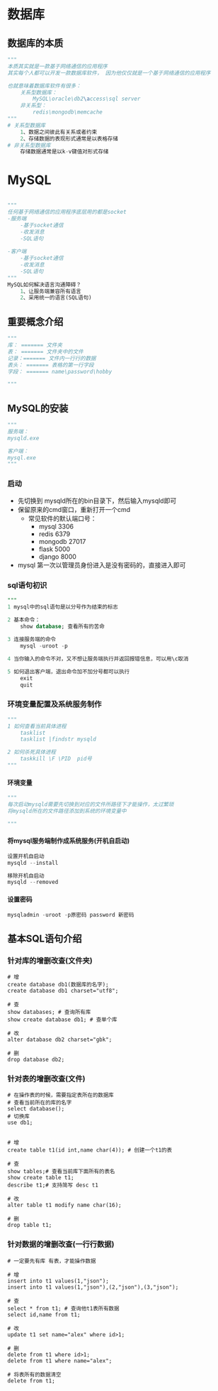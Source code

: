 # 数据库

## 数据库的本质

```python
"""
本质其实就是一款基于网络通信的应用程序
其实每个人都可以开发一款数据库软件， 因为他仅仅就是一个基于网络通信的应用程序

也就意味着数据库软件有很多：
	关系型数据库：
		MySQL\oracle\db2\access\sql server
	非关系型：
		redis\mongodb\memcache
"""
# 关系型数据库
	1、数据之间彼此有关系或者约束
    2、存储数据的表现形式通常是以表格存储
# 非关系型数据库
	存储数据通常是以k-v键值对形式存储
```

# MySQL

```python

"""
任何基于网络通信的应用程序底层用的都是socket
-服务端
	-基于socket通信
	-收发消息
	-SQL语句
	
-客户端
	-基于socket通信
	-收发消息
	-SQL语句
"""
MySQL如何解决语言沟通障碍？
	1、让服务端兼容所有语言
    2、采用统一的语言(SQL语句)
```

## 重要概念介绍

```python
"""
库： ======= 文件夹
表： ======= 文件夹中的文件
记录：======= 文件内一行行的数据
表头： ======= 表格的第一行字段
字段： ======= name\password\hobby

"""
```

## MySQL的安装

```python
"""
服务端：
mysqld.exe

客户端：
mysql.exe
"""
```

### 启动

* 先切换到 mysqld所在的bin目录下，然后输入mysqld即可
* 保留原来的cmd窗口，重新打开一个cmd
  * 常见软件的默认端口号：
    * mysql  3306
    * redis 6379
    * mongodb 27017 
    * flask 5000
    * django 8000
* mysql 第一次以管理员身份进入是没有密码的，直接进入即可

### sql语句初识

```sql
"""
1 mysql中的sql语句是以分号作为结束的标志

2 基本命令：
	show database; 查看所有的苦命
	
3 连接服务端的命令
	mysql -uroot -p

4 当你输入的命令不对，又不想让服务端执行并返回报错信息，可以用\c取消

5 如何退出客户端，退出命令加不加分号都可以执行
	exit
	quit

```

### 环境变量配置及系统服务制作

```python
"""
1 如何查看当前具体进程
	tasklist
	tasklist |findstr mysqld

2 如何杀死具体进程
	taskkill \F \PID  pid号
"""
```

#### 环境变量

```python
"""
每次启动mysqld需要先切换到对应的文件所路径下才能操作，太过繁琐
将mysqld所在的文件路径添加到系统的环境变量中

"""
```

#### 将mysql服务端制作成系统服务(开机自启动)

```python
设置开机自启动
mysqld --install

移除开机自启动
mysqld --removed
```

#### 设置密码

```python
mysqladmin -uroot -p原密码 password 新密码
```

## 基本SQL语句介绍

### 针对库的增删改查(文件夹)

```mysql
# 增
create database db1(数据库的名字);
create database db1 charset="utf8";

# 查
show databases; # 查询所有库
show create database db1; # 查单个库

# 改
alter database db2 charset="gbk";

# 删
drop database db2;
```



### 针对表的增删改查(文件)

```mysql
# 在操作表的时候，需要指定表所在的数据库
# 查看当前所在的库的名字
select database();
# 切换库
use db1;


# 增
create table t1(id int,name char(4)); # 创建一个t1的表

# 查
show tables;# 查看当前库下面所有的表名
show create table t1;
describe t1;# 支持简写 desc t1

# 改
alter table t1 modify name char(16);

# 删
drop table t1;
```



### 针对数据的增删改查(一行行数据)

```mysql
# 一定要先有库 有表，才能操作数据

# 增
insert into t1 values(1,"json");
insert into t1 values(1,"json"),(2,"json"),(3,"json");

# 查
select * from t1; # 查询他t1表所有数据
select id,name from t1;

# 改
update t1 set name="alex" where id>1;

# 删
delete from t1 where id>1;
delete from t1 where name="alex";

# 将表所有的数据清空
delete from t1;
```


